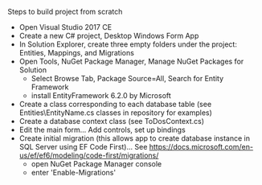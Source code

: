 Steps to build project from scratch
- Open Visual Studio 2017 CE
- Create a new C# project, Desktop Windows Form App
- In Solution Explorer, create three empty folders under the project: Entities, Mappings, and Migrations
- Open Tools, NuGet Package Manager, Manage NuGet Packages for Solution
  - Select Browse Tab, Package Source=All, Search for Entity Framework
  - install EntityFramework 6.2.0 by Microsoft
- Create a class corresponding to each database table (see Entities\EntityName.cs classes in repository for examples)
- Create a database context class (see ToDosContext.cs)
- Edit the main form... Add controls, set up bindings
- Create initial migration (this allows app to create database instance in SQL Server using EF Code First)... See https://docs.microsoft.com/en-us/ef/ef6/modeling/code-first/migrations/
  - open NuGet Package Manager console
  - enter 'Enable-Migrations'
